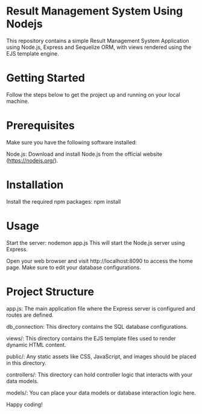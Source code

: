 
# Result Management System Using Nodejs

This repository contains a simple Result Management System Application using Node.js, Express and Sequelize ORM, with views rendered using the EJS template engine.

# Getting Started
Follow the steps below to get the project up and running on your local machine.

# Prerequisites
Make sure you have the following software installed:

Node.js: Download and install Node.js from the official website (https://nodejs.org/).

# Installation
Install the required npm packages:
npm install

# Usage
Start the server:
nodemon app.js
This will start the Node.js server using Express.

Open your web browser and visit http://localhost:8090 to access the home page. Make sure to edit your database configurations.

# Project Structure

app.js: The main application file where the Express server is configured and routes are defined.

db_connection: This directory contains the SQL database configurations.

views/: This directory contains the EJS template files used to render dynamic HTML content.

public/: Any static assets like CSS, JavaScript, and images should be placed in this directory.

controllers/: This directory can hold controller logic that interacts with your data models.

models/: You can place your data models or database interaction logic here.

Happy coding!





